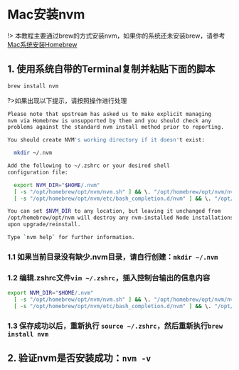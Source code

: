 # Mac安装nvm
!> 本教程主要通过brew的方式安装nvm，如果你的系统还未安装brew，请参考 [Mac系统安装Homebrew](/other/install-homebrew)
## 1. 使用系统自带的Terminal复制并粘贴下面的脚本<!-- {docsify-ignore} -->
```bash
brew install nvm
```
?>如果出现以下提示，请按照操作进行处理
```bash
Please note that upstream has asked us to make explicit managing
nvm via Homebrew is unsupported by them and you should check any
problems against the standard nvm install method prior to reporting.

You should create NVM's working directory if it doesn't exist:

  mkdir ~/.nvm

Add the following to ~/.zshrc or your desired shell
configuration file:

  export NVM_DIR="$HOME/.nvm"
  [ -s "/opt/homebrew/opt/nvm/nvm.sh" ] && \. "/opt/homebrew/opt/nvm/nvm.sh"  # This loads nvm
  [ -s "/opt/homebrew/opt/nvm/etc/bash_completion.d/nvm" ] && \. "/opt/homebrew/opt/nvm/etc/bash_completion.d/nvm"  # This loads nvm bash_completion

You can set $NVM_DIR to any location, but leaving it unchanged from
/opt/homebrew/opt/nvm will destroy any nvm-installed Node installations
upon upgrade/reinstall.

Type `nvm help` for further information.
```
### 1.1 如果当前目录没有缺少.nvm目录，请自行创建：`mkdir ~/.nvm`<!-- {docsify-ignore} -->
### 1.2 编辑.zshrc文件`vim ~/.zshrc`，插入控制台输出的信息内容<!-- {docsify-ignore} -->
```bash
export NVM_DIR="$HOME/.nvm"
  [ -s "/opt/homebrew/opt/nvm/nvm.sh" ] && \. "/opt/homebrew/opt/nvm/nvm.sh"  # This loads nvm
  [ -s "/opt/homebrew/opt/nvm/etc/bash_completion.d/nvm" ] && \. "/opt/homebrew/opt/nvm/etc/bash_completion.d/nvm"  # This loads nvm bash_completion
```
### 1.3 保存成功以后，重新执行 `source ~/.zshrc`，然后重新执行`brew install nvm`<!-- {docsify-ignore} -->

## 2. 验证nvm是否安装成功：`nvm -v` <!-- {docsify-ignore} -->